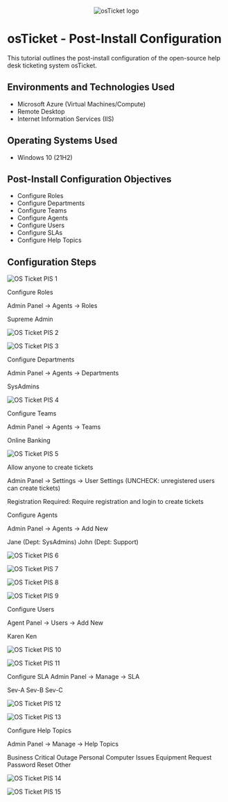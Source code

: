 <p align="center">
<img src="https://i.imgur.com/Clzj7Xs.png" alt="osTicket logo"/>
</p>

<h1>osTicket - Post-Install Configuration</h1>
This tutorial outlines the post-install configuration of the open-source help desk ticketing system osTicket.<br />


<h2>Environments and Technologies Used</h2>

- Microsoft Azure (Virtual Machines/Compute)
- Remote Desktop
- Internet Information Services (IIS)

<h2>Operating Systems Used </h2>

- Windows 10</b> (21H2)

<h2>Post-Install Configuration Objectives</h2>

- Configure Roles
- Configure Departments
- Configure Teams
- Configure Agents
- Configure Users
- Configure SLAs
- Configure Help Topics


<h2>Configuration Steps</h2>




![OS Ticket PIS 1](https://github.com/user-attachments/assets/216f0685-df4e-4494-876d-6818e0788280)

Configure Roles

Admin Panel -> Agents -> Roles

Supreme Admin


![OS Ticket PIS 2](https://github.com/user-attachments/assets/cbc58fde-6d0f-4588-81c8-63a8d9cc7f0e)

![OS Ticket PIS 3](https://github.com/user-attachments/assets/055e8294-072d-46cc-8fe9-372d64b98a3d)

Configure Departments   

Admin Panel -> Agents -> Departments

SysAdmins


![OS Ticket PIS 4](https://github.com/user-attachments/assets/2d2c4c28-be99-4a34-846c-9083bd56ce76)


Configure Teams

Admin Panel -> Agents -> Teams

Online Banking



![OS Ticket PIS 5](https://github.com/user-attachments/assets/2c644168-56bb-4cdb-bccd-15e12ca02978)

Allow anyone to create tickets

Admin Panel -> Settings -> User Settings (UNCHECK: unregistered users can create tickets)

Registration Required: Require registration and login to create tickets 




Configure Agents 

Admin Panel -> Agents -> Add New

Jane (Dept: SysAdmins)
John (Dept: Support)


![OS Ticket PIS 6](https://github.com/user-attachments/assets/bb03b461-ac60-48c1-a1f3-363637d09bf2)

![OS Ticket PIS 7](https://github.com/user-attachments/assets/e2fe11d5-e561-4bc3-aec9-6ae90e5225c5)

![OS Ticket PIS 8](https://github.com/user-attachments/assets/2289e323-8bed-4cfb-948f-2946f7abb2a4)

![OS Ticket PIS 9](https://github.com/user-attachments/assets/dbdbf07e-9701-4d26-ab94-c1696aa68740)



Configure Users

Agent Panel -> Users -> Add New

Karen
Ken


![OS Ticket PIS 10](https://github.com/user-attachments/assets/86d85028-9501-412a-b342-aefc439482fe)


![OS Ticket PIS 11](https://github.com/user-attachments/assets/13fa0ad1-b8d1-4447-b0ca-395ee9851cad)



Configure SLA
Admin Panel -> Manage -> SLA

Sev-A
Sev-B
Sev-C

![OS Ticket PIS 12](https://github.com/user-attachments/assets/1d6e7028-472d-4651-8c31-d4f3e59b17ce)


![OS Ticket PIS 13](https://github.com/user-attachments/assets/7e6fa8e5-81ca-458f-b48d-9ae9815458ac)

Configure Help Topics

Admin Panel -> Manage -> Help Topics

Business Critical Outage
Personal Computer Issues
Equipment Request
Password Reset
Other


![OS Ticket PIS 14](https://github.com/user-attachments/assets/28d03e9a-7829-4c4b-a90a-bc22cc6d3b72)

![OS Ticket PIS 15](https://github.com/user-attachments/assets/0fe052cb-cb98-4120-b15d-48e7e0a80517)




</p>
<br />
